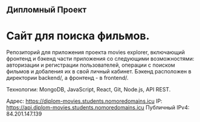 ## Дипломный Проект
# Сайт для поиска фильмов.
Репозиторий для приложения проекта movies explorer, включающий фронтенд и бэкенд части приложения со следующими возможностями: авторизации и регистрации пользователей, операции c поиском фильмов и добаления их в свой личный кабинет. Бэкенд расположен в директории backend/, а фронтенд - в frontend/.

Технологии: MongoDB, JavaScript, React, Git, Node.js, API REST.

Адрес: https://diplom-movies.students.nomoredomains.icu IP: https://api.diplom-movies.students.nomoredomains.icu Публичный IPv4: 84.201.147.139